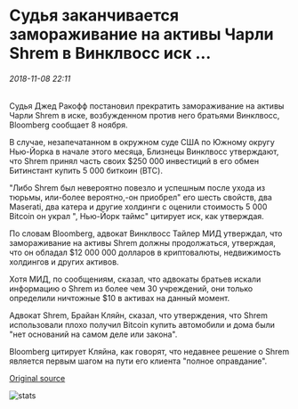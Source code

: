 # Судья заканчивается замораживание на активы Чарли Shrem в Винклвосс иск ...

###### 2018-11-08 22:11

Судья Джед Ракофф постановил прекратить замораживание на активы Чарли Shrem в иске, возбужденном против него братьями Винклвосс, Bloomberg сообщает 8 ноября.

В случае, незапечатанном в окружном суде США по Южному округу Нью-Йорка в начале этого месяца, Близнецы Винклвосс утверждают, что Shrem принял часть своих $250 000 инвестиций в его обмен Битинстант купить 5 000 биткоин (BTC).

"Либо Shrem был невероятно повезло и успешным после ухода из тюрьмы, или-более вероятно,-он приобрел" его шесть свойств, два Maserati, два катера и другие холдинги с оценили стоимость 5 000 Bitcoin он украл ", Нью-Йорк таймс" цитирует иск, как утверждая.

По словам Bloomberg, адвокат Винклвосс Тайлер МИД утверждал, что замораживание на активы Shrem должны продолжаться, утверждая, что он обладал $12 000 000 долларов в криптовалюты, недвижимость холдингов и других активов.

Хотя МИД, по сообщениям, сказал, что адвокаты братьев искали информацию о Shrem из более чем 30 учреждений, они только определили ничтожные $10 в активах на данный момент.

Адвокат Shrem, Брайан Кляйн, сказал, что утверждения, что Shrem использовали плохо получил Bitcoin купить автомобили и дома были "нет оснований на самом деле или закона".

Bloomberg цитирует Кляйна, как говорят, что недавнее решение о Shrem является первым шагом на пути его клиента "полное оправдание".

[Original source](https://cointelegraph.com/news/judge-ends-freeze-on-charlie-shrems-assets-in-winklevoss-lawsuit)

![stats](https://c.statcounter.com/11760860/0/a89fa40b/1/ "stats")